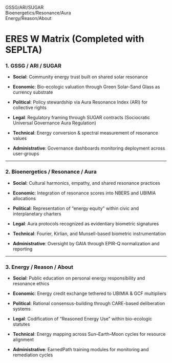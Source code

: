 GSSG/ARI/SUGAR  
Bioenergetics/Resonance/Aura  
Energy/Reason/About

# **ERES W Matrix (Completed with SEPLTA)**

### **1\. GSSG / ARI / SUGAR**

* **Social**: Community energy trust built on shared solar resonance

* **Economic**: Bio-ecologic valuation through Green Solar-Sand Glass as currency substrate

* **Political**: Policy stewardship via Aura Resonance Index (ARI) for collective rights

* **Legal**: Regulatory framing through SUGAR contracts (Sociocratic Universal Governance Aura Regulation)

* **Technical**: Energy conversion & spectral measurement of resonance values

* **Administrative**: Governance dashboards monitoring deployment across user-groups

---

### **2\. Bioenergetics / Resonance / Aura**

* **Social**: Cultural harmonics, empathy, and shared resonance practices

* **Economic**: Integration of resonance scores into NBERS and UBIMIA allocations

* **Political**: Representation of “energy equity” within civic and interplanetary charters

* **Legal**: Aura protocols recognized as evidentiary biometric signatures

* **Technical**: Fourier, Kirlian, and Munsell-based biometric instrumentation

* **Administrative**: Oversight by GAIA through EPIR-Q normalization and reporting

---

### **3\. Energy / Reason / About**

* **Social**: Public education on personal energy responsibility and resonance ethics

* **Economic**: Energy credit exchange tethered to UBIMIA & GCF multipliers

* **Political**: Rational consensus-building through CARE-based deliberation systems

* **Legal**: Codification of “Reasoned Energy Use” within bio-ecologic statutes

* **Technical**: Energy mapping across Sun–Earth–Moon cycles for resource alignment

* **Administrative**: EarnedPath training modules for monitoring and remediation cycles

